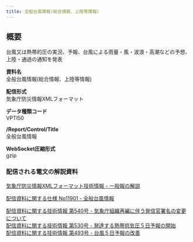 ```yaml
---
title: 全般台風情報(総合情報、上陸等情報)
---
```


## 概要
台風又は熱帯的圧の実況、予報、台風による雨量・風・波浪・高潮などの予想、上陸・通過の通知を発表

**資料名** <br/>
 全般台風情報(総合情報、上陸等情報)
 
**配信形式** <br/>
 気象庁防災情報XMLフォーマット

**データ種類コード** <br/>
 VPTI50

**/Report/Control/Title** <br/>
 全般台風情報
 
**WebSocket圧縮形式** <br/>
 gzip

### 配信される電文の解説資料
 [気象庁防災情報XMLフォーマット技術情報 - 一般報の解説](https://dmdata.jp/docs/jma/manual/0221-0246.pdf)
 
 
 [配信資料に関する仕様 No11901 - 全般台風情報](https://www.data.jma.go.jp/suishin/shiyou/pdf/no11901)
 
 
 [配信資料に関する技術情報 第540号 - 気象庁組織再編に伴う発信官署名の変更について](https://dmdata.jp/docs/jma/technical/540.pdf) <br/>
 [配信資料に関する技術情報 第530号 - 発達する熱帯低気圧５日予報の開始](https://dmdata.jp/docs/jma/technical/530.pdf) <br/>
 [配信資料に関する技術情報 第493号 - 台風５日予報の改善](https://dmdata.jp/docs/jma/technical/493.pdf)
